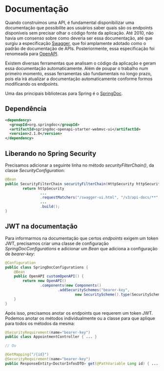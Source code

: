 # Documentação

Quando construímos uma API, é fundamental disponibilizar uma documentação que possibilite aos usuários saber quais
são os endpoints disponíveis sem precisar olhar o código fonte da aplicação. Até 2010, não havia um consenso sobre
como deveria ser essa documentação, até que surgiu a especificação [Swagger](https://swagger.io/), que foi
amplamente adotado como o padrão de documentação de APIs. Posteriormente, essa especificação foi renomeada para 
[OpenAPI](https://www.openapis.org/).

Existem diversas ferramentas que analisam o código da aplicação e geram essa documentação automaticamente. Além de
poupar o trabalho num primeiro momento, essas ferramentas são fundamentais no longo prazo, pois ela irá atualizar 
a documentação automaticamente conforme formos modificando os endpoints.

Uma das principais bibliotecas para Spring é o [SpringDoc](https://springdoc.org/).

## Dependência

```XML
<dependency>
  <groupId>org.springdoc</groupId>
  <artifactId>springdoc-openapi-starter-webmvc-ui</artifactId>
  <version>2.1.0</version>
</dependency>
```

## Liberando no Spring Security

Precisamos adicionar a seguinte linha no método _securityFilterChain()_, da classe _SecurityConfiguration_:

```Java
@Bean
public SecurityFilterChain securityFilterChain(HttpSecurity httpSecurity) throws Exception {
        return httpSecurity
                ...
                .requestMatchers("/swagger-ui.html", "/v3/api-docs/**", "/swagger-ui/**").permitAll() // SpringDoc  
                ...
                .build();
}
```

## JWT na documentação

Para informarmos na documentação que certos _endpoints_ exigem um token JWT, precisamos criar uma classe de configuração
_SpringDocConfigurations_ e adicionar um _Bean_ que adiciona a configuração de _bearer-key_:

```Java
@Configuration
public class SpringDocConfigurations {
    @Bean
    public OpenAPI customOpenAPI() {
        return new OpenAPI()
                .components(new Components()
                        .addSecuritySchemes("bearer-key",
                                new SecurityScheme().type(SecurityScheme.Type.HTTP).scheme("bearer").bearerFormat("JWT")));
    }
}
```

Após isso, precisamos anotar os endpoints que requerem um token JWT. Podemos anotar os métodos individualmente ou a 
classe para que aplique para todos os métodos da mesma:

```Java
@SecurityRequirement(name="bearer-key")
public class AppointmentController { ... }

// Ou

@GetMapping("/{id}")
@SecurityRequirement(name="bearer-key")
public ResponseEntity<DoctorInfosDTO> get(@PathVariable Long id) { ... }
```